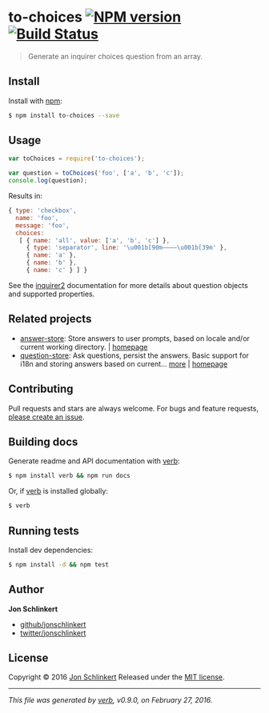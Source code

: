 # to-choices [![NPM version](https://img.shields.io/npm/v/to-choices.svg)](https://www.npmjs.com/package/to-choices) [![Build Status](https://img.shields.io/travis/generate/to-choices.svg)](https://travis-ci.org/generate/to-choices)

> Generate an inquirer choices question from an array.

## Install

Install with [npm](https://www.npmjs.com/):

```sh
$ npm install to-choices --save
```

## Usage

```js
var toChoices = require('to-choices');

var question = toChoices('foo', ['a', 'b', 'c']);
console.log(question);
```

Results in:

```js
{ type: 'checkbox',
  name: 'foo',
  message: 'foo',
  choices:
   [ { name: 'all', value: ['a', 'b', 'c'] },
     { type: 'separator', line: '\u001b[90m————\u001b[39m' },
     { name: 'a' },
     { name: 'b' },
     { name: 'c' } ] }
```

See the [inquirer2](https://github.com/jonschlinkert/inquirer2) documentation for more details about question objects and supported properties.

## Related projects

* [answer-store](https://www.npmjs.com/package/answer-store): Store answers to user prompts, based on locale and/or current working directory. | [homepage](https://github.com/jonschlinkert/answer-store)
* [question-store](https://www.npmjs.com/package/question-store): Ask questions, persist the answers. Basic support for i18n and storing answers based on current… [more](https://www.npmjs.com/package/question-store) | [homepage](https://github.com/jonschlinkert/question-store)

## Contributing

Pull requests and stars are always welcome. For bugs and feature requests, [please create an issue](https://github.com/jonschlinkert/to-choices/issues/new).

## Building docs

Generate readme and API documentation with [verb](https://github.com/verbose/verb):

```sh
$ npm install verb && npm run docs
```

Or, if [verb](https://github.com/verbose/verb) is installed globally:

```sh
$ verb
```

## Running tests

Install dev dependencies:

```sh
$ npm install -d && npm test
```

## Author

**Jon Schlinkert**

* [github/jonschlinkert](https://github.com/jonschlinkert)
* [twitter/jonschlinkert](http://twitter.com/jonschlinkert)

## License

Copyright © 2016 [Jon Schlinkert](https://github.com/jonschlinkert)
Released under the [MIT license](https://github.com/generate/to-choices/blob/master/LICENSE).

***

_This file was generated by [verb](https://github.com/verbose/verb), v0.9.0, on February 27, 2016._